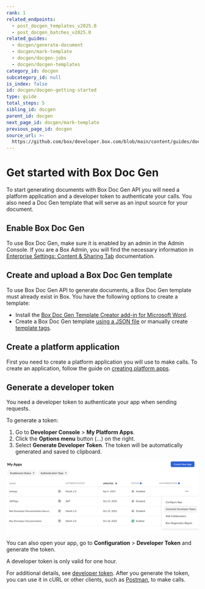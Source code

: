 ```yaml
---
rank: 1
related_endpoints:
  - post_docgen_templates_v2025.0
  - post_docgen_batches_v2025.0
related_guides:
  - docgen/generate-document
  - docgen/mark-template
  - docgen/docgen-jobs
  - docgen/docgen-templates
category_id: docgen
subcategory_id: null
is_index: false
id: docgen/docgen-getting-started
type: guide
total_steps: 5
sibling_id: docgen
parent_id: docgen
next_page_id: docgen/mark-template
previous_page_id: docgen
source_url: >-
  https://github.com/box/developer.box.com/blob/main/content/guides/docgen/docgen-getting-started.md
---
```

# Get started with Box Doc Gen

To start generating documents with Box Doc Gen API you will need a platform application and a developer token to
authenticate your calls. You also need a Doc Gen template that will serve as an input source for your document.

## Enable Box Doc Gen

To use Box Doc Gen, make sure it is enabled by an
admin in the Admin Console.
If you are a Box Admin, you will find the necessary information in
[Enterprise Settings: Content & Sharing Tab][settings] documentation.

## Create and upload a Box Doc Gen template

To use Box Doc Gen API to generate documents, a Box Doc Gen template must already exist in Box. You have the following options to create a template:

* Install the [Box Doc Gen Template Creator add-in for Microsoft Word][template-addin].
* Create a Box Doc Gen template [using a JSON file][json-template] or manually create [template tags][template-tags].

## Create a platform application

First you need to create a platform application
you will use to make calls. To create
an application, follow the guide
on [creating platform apps][createapps].

## Generate a developer token

You need a developer token
to authenticate your app when sending requests.

To generate a token:

1. Go to **Developer Console** > **My Platform Apps**.
2. Click the **Options menu** button (…) on the right.
3. Select **Generate Developer Token**. The token will be automatically generated and saved to clipboard.

![generate token](./images/developer-token.png)

You can also open your app, go to
**Configuration** > **Developer Token**
and generate the token.

<Message type="notice">

A developer token is only valid for one hour.

</Message>

For additional details, see [developer token][token].
After you generate the token, you can use it in cURL
or other clients, such as [Postman][postman], to make
calls.

[token]: g://authentication/tokens/developer-tokens
[createapps]: g://applications/app-types/platform-apps
[postman]: g://tooling/postman
[settings]: https://support.box.com/hc/en-us/articles/4404822772755-Enterprise-Settings-Content-Sharing-Tab#h_01FYQGK5RW42T07GV985MQ9E9A
[template-addin]: https://support.box.com/hc/en-us/articles/36587535449747-Installing-Box-Doc-Gen-Add-in
[template-tags]: https://support.box.com/hc/en-us/articles/36151895655059-Creating-A-Box-Doc-Gen-Template-Manually
[json-template]: https://support.box.com/hc/en-us/articles/36148012877843-Creating-a-Box-Doc-Gen-Template-using-JSON-data